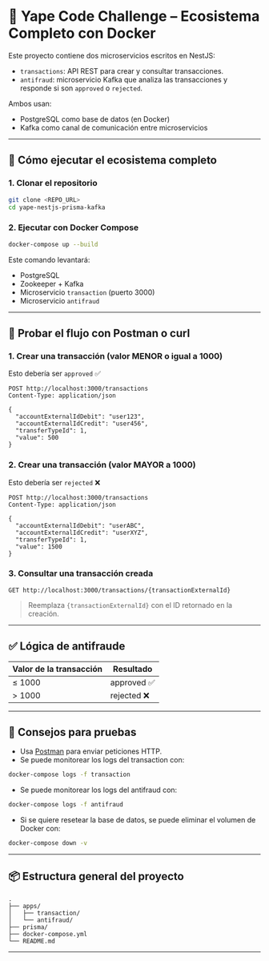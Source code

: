 # 🚀 Yape Code Challenge – Ecosistema Completo con Docker

Este proyecto contiene dos microservicios escritos en NestJS:
- `transactions`: API REST para crear y consultar transacciones.
- `antifraud`: microservicio Kafka que analiza las transacciones y responde si son `approved` o `rejected`.

Ambos usan:
- PostgreSQL como base de datos (en Docker)
- Kafka como canal de comunicación entre microservicios

---

## 🐳 Cómo ejecutar el ecosistema completo

### 1. Clonar el repositorio

```bash
git clone <REPO_URL>
cd yape-nestjs-prisma-kafka
```

### 2. Ejecutar con Docker Compose

```bash
docker-compose up --build
```

Este comando levantará:
- PostgreSQL
- Zookeeper + Kafka
- Microservicio `transaction` (puerto 3000)
- Microservicio `antifraud`
---

## 🔎 Probar el flujo con Postman o curl

### 1. Crear una transacción (valor MENOR o igual a 1000)

Esto debería ser `approved` ✅

```
POST http://localhost:3000/transactions
Content-Type: application/json

{
  "accountExternalIdDebit": "user123",
  "accountExternalIdCredit": "user456",
  "transferTypeId": 1,
  "value": 500
}
```

### 2. Crear una transacción (valor MAYOR a 1000)

Esto debería ser `rejected` ❌

```
POST http://localhost:3000/transactions
Content-Type: application/json

{
  "accountExternalIdDebit": "userABC",
  "accountExternalIdCredit": "userXYZ",
  "transferTypeId": 1,
  "value": 1500
}
```

### 3. Consultar una transacción creada

```
GET http://localhost:3000/transactions/{transactionExternalId}
```

> Reemplaza `{transactionExternalId}` con el ID retornado en la creación.

---

## ✅ Lógica de antifraude

| Valor de la transacción | Resultado   |
|--------------------------|-------------|
| ≤ 1000                   | approved ✅  |
| > 1000                   | rejected ❌  |

---

## 🧪 Consejos para pruebas

- Usa [Postman](https://www.postman.com/) para enviar peticiones HTTP.
- Se puede monitorear los logs del transaction con:

```bash
docker-compose logs -f transaction
```
- Se puede monitorear los logs del antifraud con:

```bash
docker-compose logs -f antifraud
```

- Si se quiere resetear la base de datos, se puede eliminar el volumen de Docker con:

```bash
docker-compose down -v
```

---

## 📦 Estructura general del proyecto

```
.
├── apps/
│   ├── transaction/
│   └── antifraud/
├── prisma/
├── docker-compose.yml
└── README.md
```

---
